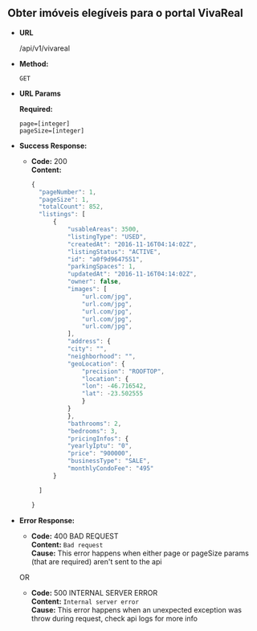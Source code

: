 ## **Obter imóveis elegíveis para o portal VivaReal**

- **URL**

  /api/v1/vivareal

- **Method:**

  `GET`

- **URL Params**

  **Required:**

  `page=[integer]`  
  `pageSize=[integer]`

- **Success Response:**

  - **Code:** 200  
     **Content:**

    ```js
    {
      "pageNumber": 1,
      "pageSize": 1,
      "totalCount": 852,
      "listings": [
          {
              "usableAreas": 3500,
              "listingType": "USED",
              "createdAt": "2016-11-16T04:14:02Z",
              "listingStatus": "ACTIVE",
              "id": "a0f9d9647551",
              "parkingSpaces": 1,
              "updatedAt": "2016-11-16T04:14:02Z",
              "owner": false,
              "images": [
                  "url.com/jpg",
                  "url.com/jpg",
                  "url.com/jpg",
                  "url.com/jpg",
                  "url.com/jpg",
              ],
              "address": {
              "city": "",
              "neighborhood": "",
              "geoLocation": {
                  "precision": "ROOFTOP",
                  "location": {
                  "lon": -46.716542,
                  "lat": -23.502555
                  }
              }
              },
              "bathrooms": 2,
              "bedrooms": 3,
              "pricingInfos": {
              "yearlyIptu": "0",
              "price": "900000",
              "businessType": "SALE",
              "monthlyCondoFee": "495"
          }

      ]

    }
    ```

- **Error Response:**

  - **Code:** 400 BAD REQUEST  
    **Content:** `Bad request`  
    **Cause:** This error happens when either page or pageSize params (that are required) aren't sent to the api

  OR

  - **Code:** 500 INTERNAL SERVER ERROR  
    **Content:** `Internal server error`  
    **Cause:** This error happens when an unexpected exception was throw during request, check api logs for more info
